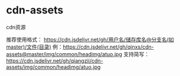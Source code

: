 # cdn-assets
cdn资源

推荐使用格式：
https://cdn.jsdelivr.net/gh/用户名/储存库名@分支名(如master)/文件(目录)
例：https://cdn.jsdelivr.net/gh/qinxs/cdn-assets@master/img/common/headimg/atuo.jpg
支持简写：https://cdn.jsdelivr.net/gh/qiangzii/cdn-assets/img/common/headimg/atuo.jpg